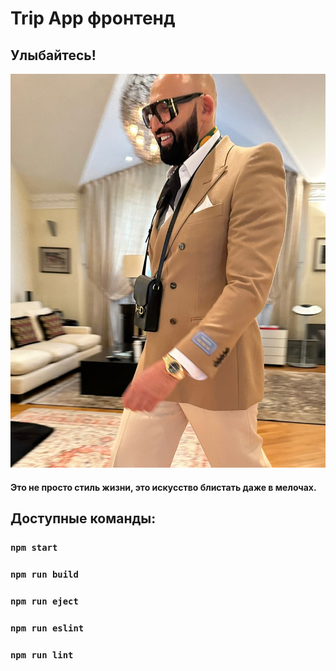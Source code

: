 # Trip App фронтенд

## Улыбайтесь!
![img.png](img.png)
#### Это не просто стиль жизни, это искусство блистать даже в мелочах.

## Доступные команды:

### `npm start`

### `npm run build`

### `npm run eject`

### `npm run eslint`

### `npm run lint`